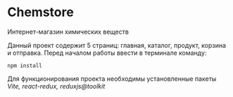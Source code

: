 # Chemstore
Интернет-магазин химических веществ

Данный проект содержит 5 страниц: главная, каталог, продукт, корзина и отправка.
Перед началом работы ввести в терминале команду:
```
npm install
```
Для функционирования проекта необходимы установленные пакеты *Vite, react-redux, reduxjs@toolkit*
